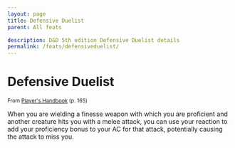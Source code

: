 ```yaml
---
layout: page
title: Defensive Duelist
parent: All feats

description: D&D 5th edition Defensive Duelist details
permalink: /feats/defensiveduelist/
---
```


# Defensive Duelist

<small>From <a target="_blank" href="https://dnd.wizards.com/products/tabletop-games/rpg-products/rpg_playershandbook">Player's Handbook</a> (p. 165)</small>

When you are wielding a finesse weapon with which you are proficient and another creature hits you with a melee attack, you can use your reaction to add your proficiency bonus to your AC for that attack, potentially causing the attack to miss you.